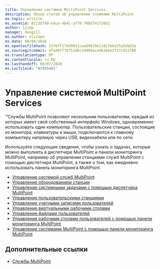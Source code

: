 ```yaml
---
title: Управление системой MultiPoint Services
description: Обзор статей об управлении службами MultiPoint
ms.topic: article
ms.assetid: 81135740-e9ce-4b4c-a770-760d741f20b1
author: lizap
manager: dongill
ms.author: elizapo
ms.date: 08/04/2016
ms.openlocfilehash: 2376ff176d9031cae69629e1181febe25a5ebd3a
ms.sourcegitcommit: dfa48f77b751dbc34409aced628eb2f17c912f08
ms.translationtype: MT
ms.contentlocale: ru-RU
ms.lasthandoff: 08/07/2020
ms.locfileid: "87955491"
---
```

# <a name="managing-multipoint-services"></a>Управление системой MultiPoint Services
&trade;Службы MultiPoint позволяют нескольким пользователям, каждый из которых имеет свой собственный интерфейс Windows, одновременно использовать один компьютер. Пользовательские станции, состоящие из монитора, клавиатуры и мыши, подключаются к главному компьютеру напрямую через USB, видеокабели или по сети.

Используйте следующие сведения, чтобы узнать о задачах, которые можно выполнять в диспетчере MultiPoint и панели мониторинга MultiPoint, например об управлении станциями служб MultiPoint с помощью диспетчера MultiPoint, а также о том, как ежедневно использовать панель мониторинга MultiPoint.


-   [Управление системой служб MultiPoint](Managing-Your-MultiPoint-Services-System.md)
-   [Управление оборудованием станции](Manage-Station-Hardware.md)
-   [Управление системными задачами с помощью диспетчера MultiPoint](Manage-System-Tasks-Using-MultiPoint-Manager.md)
-   [Управление пользовательскими станциями](Manage-User-Stations.md)
-   [Управление учетными записями пользователей](Manage-User-Accounts.md)
-   [Управление виртуальными рабочими столами](Manage-Virtual-Desktops.md)
-   [Управление файлами пользователей](Manage-User-Files.md)
-   [Управление рабочими столами пользователей с помощью панели мониторинга MultiPoint](Manage-User-Desktops-Using-MultiPoint-Dashboard.md)
-   [Управление системами MultiPoint с помощью панели мониторинга MultiPoint](Manage-MultiPoint-Systems-Using-MultiPoint-Dashboard.md)

## <a name="additional-references"></a>Дополнительные ссылки

- [Службы MultiPoint](https://docs.microsoft.com/windows-server/remote/multipoint-services/introducing-multipoint-services)
